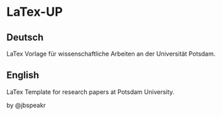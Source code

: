 LaTex-UP
========

Deutsch
-------
LaTex Vorlage für wissenschaftliche Arbeiten an der Universität Potsdam.

English
-------
LaTex Template for research papers at Potsdam University.

by @jbspeakr
